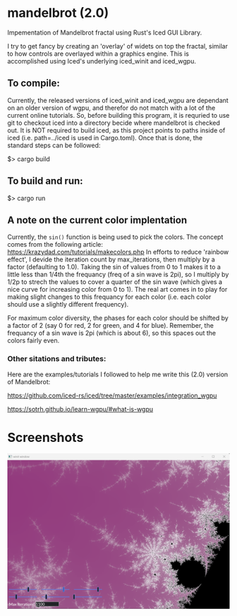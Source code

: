 # mandelbrot (2.0)
Impementation of Mandelbrot fractal using Rust's Iced GUI Library.

I try to get fancy by creating an 'overlay' of widets on top the fractal, similar to how controls are overlayed within a graphics engine. This is accomplished using Iced's underlying iced_winit and iced_wgpu.

## To compile:
Currently, the released versions of iced_winit and iced_wgpu are dependant on an older version of wgpu, and therefor do not match with a lot of the current online tutorials. So, before building this program, it is requried to use git to checkout iced into a directory becide where mandelbrot is checked out. It is NOT required to build iced, as this project points to paths inside of iced (i.e. path=../iced is used in Cargo.toml). Once that is done, the standard steps can be followed:

$> cargo build

## To build and run:
$> cargo run

## A note on the current color implentation
Currently, the `sin()` function is being used to pick the colors.  The concept comes from the following article:  https://krazydad.com/tutorials/makecolors.php  In efforts to reduce 'rainbow effect', I devide the iteration count by max_iterations, then multiply by a factor (defaulting to 1.0).  Taking the sin of values from 0 to 1 makes it to a little less than 1/4th the frequancy (freq of a sin wave is 2pi), so I multiply by 1/2p to strech the values to cover a quarter of the sin wave (which gives a nice curve for increasing color from 0 to 1).  The real art comes in to play for making slight changes to this frequancy for each color (i.e. each color should use a slightly different frequency). 

For maximum color diversity, the phases for each color should be shifted by a factor of 2 (say 0 for red, 2 for green, and 4 for blue). Remember, the frequancy of a sin wave is 2pi (which is about 6), so this spaces out the colors fairly even.

### Other sitations and tributes:
Here are the examples/tutorials I followed to help me write this (2.0) version of Mandelbrot:

https://github.com/iced-rs/iced/tree/master/examples/integration_wgpu

https://sotrh.github.io/learn-wgpu/#what-is-wgpu

# Screenshots
![Mandelbrot 2.0 800x600 - screenshot 1](Mandelbrot_2_ss1.png)